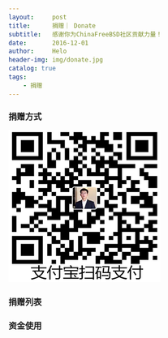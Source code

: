```yaml
---
layout:     post
title:      捐赠｜ Donate
subtitle:   感谢你为ChinaFreeBSD社区贡献力量！
date:       2016-12-01
author:     Helo
header-img: img/donate.jpg
catalog: true
tags:
    - 捐赠
---
```

### 捐赠方式
![微信](/img/pay_ali.png)



### 捐赠列表


### 资金使用

